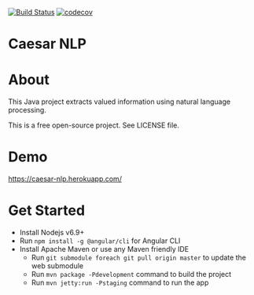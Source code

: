 [![Build Status](https://travis-ci.org/ItsMeCaesar/caesar-nlp.svg?branch=master)](https://travis-ci.org/ItsMeCaesar/caesar-nlp)
[![codecov](https://codecov.io/gh/ItsMeCaesar/caesar-nlp/branch/master/graph/badge.svg)](https://codecov.io/gh/ItsMeCaesar/caesar-nlp)

# Caesar NLP  

About
=====

This Java project extracts valued information using natural language processing.

This is a free open-source project. See LICENSE file.

Demo
=====

https://caesar-nlp.herokuapp.com/


Get Started
===========

* Install Nodejs v6.9+
* Run `npm install -g @angular/cli` for Angular CLI
* Install Apache Maven or use any Maven friendly IDE
    * Run `git submodule foreach git pull origin master` to update the web submodule
    * Run `mvn package -Pdevelopment` command to build the project
    * Run `mvn jetty:run -Pstaging` command to run the app
